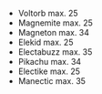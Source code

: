 - Voltorb max. 25
- Magnemite max. 25
- Magneton max. 34
- Elekid max. 25
- Electabuzz max. 35
- Pikachu max. 34
- Electike max. 25
- Manectic max. 35
